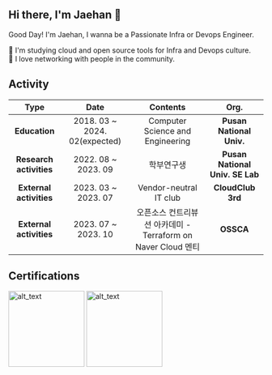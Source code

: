 ## Hi there, I'm Jaehan 👋

Good Day! I'm Jaehan, I wanna be a Passionate Infra or Devops Engineer.

🌱 I'm studying cloud and open source tools for Infra and Devops culture.  
👯 I love networking with people in the community.  

## Activity 
| **Type** | **Date** | **Contents** | **Org.** |
|:--------:|:--------:|:--------:|:--------:|
| **Education** | 2018. 03 ~ 2024. 02(expected) | Computer Science and Engineering | **Pusan National Univ.** |
| **Research activities** | 2022. 08 ~ 2023. 09 | 학부연구생 | **Pusan National Univ. SE Lab** |
| **External activities** | 2023. 03 ~ 2023. 07 | Vendor-neutral IT club | **CloudClub 3rd** |
| **External activities** | 2023. 07 ~ 2023. 10 | 오픈소스 컨트리뷰션 아카데미 - Terraform on Naver Cloud 멘티 | **OSSCA** |

## Certifications

[<img alt="alt_text" width="150px" src="https://user-images.githubusercontent.com/30142314/173233128-57b9591a-e8d0-4132-8422-941f92276ee3.png" />](https://www.credly.com/badges/d4bde08b-7ca9-4feb-b397-8fc6046e319d/public_url) [<img alt="alt_text" width="150px" src="https://user-images.githubusercontent.com/30142314/173233379-f13c5f4b-fab1-434e-b38c-1aab969e7803.png"/>](https://www.credly.com/earner/earned/badge/ce1ee956-07c3-4edf-9c57-5df430a72fda)

